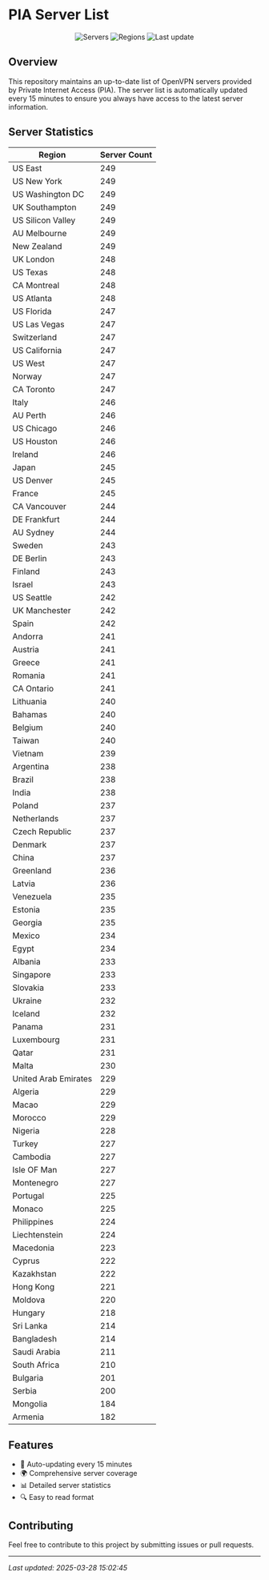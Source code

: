 # PIA Server List

<div align="center">

![Servers](https://img.shields.io/badge/servers-22,785-blue)
![Regions](https://img.shields.io/badge/regions-97-blue)
![Last update](https://img.shields.io/badge/Last_Updated-March_28_2025_10:02_EST-blue)

</div>

## Overview
This repository maintains an up-to-date list of OpenVPN servers provided by Private Internet Access (PIA). The server list is automatically updated every 15 minutes to ensure you always have access to the latest server information.

## Server Statistics
| Region | Server Count |
|--------|--------------|
| US East                        | 249          |
| US New York                    | 249          |
| US Washington DC               | 249          |
| UK Southampton                 | 249          |
| US Silicon Valley              | 249          |
| AU Melbourne                   | 249          |
| New Zealand                    | 249          |
| UK London                      | 248          |
| US Texas                       | 248          |
| CA Montreal                    | 248          |
| US Atlanta                     | 248          |
| US Florida                     | 247          |
| US Las Vegas                   | 247          |
| Switzerland                    | 247          |
| US California                  | 247          |
| US West                        | 247          |
| Norway                         | 247          |
| CA Toronto                     | 247          |
| Italy                          | 246          |
| AU Perth                       | 246          |
| US Chicago                     | 246          |
| US Houston                     | 246          |
| Ireland                        | 246          |
| Japan                          | 245          |
| US Denver                      | 245          |
| France                         | 245          |
| CA Vancouver                   | 244          |
| DE Frankfurt                   | 244          |
| AU Sydney                      | 244          |
| Sweden                         | 243          |
| DE Berlin                      | 243          |
| Finland                        | 243          |
| Israel                         | 243          |
| US Seattle                     | 242          |
| UK Manchester                  | 242          |
| Spain                          | 242          |
| Andorra                        | 241          |
| Austria                        | 241          |
| Greece                         | 241          |
| Romania                        | 241          |
| CA Ontario                     | 241          |
| Lithuania                      | 240          |
| Bahamas                        | 240          |
| Belgium                        | 240          |
| Taiwan                         | 240          |
| Vietnam                        | 239          |
| Argentina                      | 238          |
| Brazil                         | 238          |
| India                          | 238          |
| Poland                         | 237          |
| Netherlands                    | 237          |
| Czech Republic                 | 237          |
| Denmark                        | 237          |
| China                          | 237          |
| Greenland                      | 236          |
| Latvia                         | 236          |
| Venezuela                      | 235          |
| Estonia                        | 235          |
| Georgia                        | 235          |
| Mexico                         | 234          |
| Egypt                          | 234          |
| Albania                        | 233          |
| Singapore                      | 233          |
| Slovakia                       | 233          |
| Ukraine                        | 232          |
| Iceland                        | 232          |
| Panama                         | 231          |
| Luxembourg                     | 231          |
| Qatar                          | 231          |
| Malta                          | 230          |
| United Arab Emirates           | 229          |
| Algeria                        | 229          |
| Macao                          | 229          |
| Morocco                        | 229          |
| Nigeria                        | 228          |
| Turkey                         | 227          |
| Cambodia                       | 227          |
| Isle OF Man                    | 227          |
| Montenegro                     | 227          |
| Portugal                       | 225          |
| Monaco                         | 225          |
| Philippines                    | 224          |
| Liechtenstein                  | 224          |
| Macedonia                      | 223          |
| Cyprus                         | 222          |
| Kazakhstan                     | 222          |
| Hong Kong                      | 221          |
| Moldova                        | 220          |
| Hungary                        | 218          |
| Sri Lanka                      | 214          |
| Bangladesh                     | 214          |
| Saudi Arabia                   | 211          |
| South Africa                   | 210          |
| Bulgaria                       | 201          |
| Serbia                         | 200          |
| Mongolia                       | 184          |
| Armenia                        | 182          |

## Features
- 🔄 Auto-updating every 15 minutes
- 🌍 Comprehensive server coverage
- 📊 Detailed server statistics
- 🔍 Easy to read format

## Contributing
Feel free to contribute to this project by submitting issues or pull requests.

---
*Last updated: 2025-03-28 15:02:45*